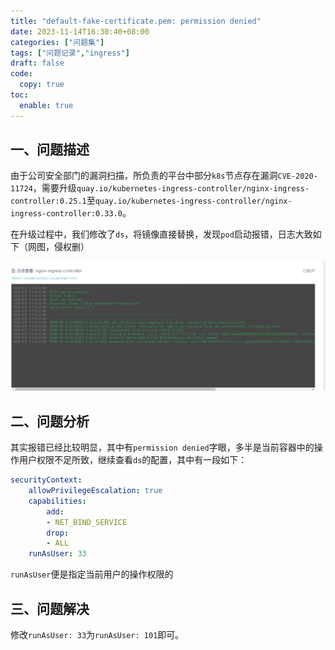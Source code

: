 ```yaml
---
title: "default-fake-certificate.pem: permission denied"
date: 2023-11-14T16:30:40+08:00
categories: ["问题集"]
tags: ["问题记录","ingress"]
draft: false
code:
  copy: true
toc:
  enable: true
---
```


## 一、问题描述

由于公司安全部门的漏洞扫描，所负责的平台中部分`k8s`节点存在漏洞`CVE-2020-11724`，需要升级`quay.io/kubernetes-ingress-controller/nginx-ingress-controller:0.25.1`至`quay.io/kubernetes-ingress-controller/nginx-ingress-controller:0.33.0`。

在升级过程中，我们修改了`ds`，将镜像直接替换，发现`pod`启动报错，日志大致如下（网图，侵权删）

![error](../images/error.png)

## 二、问题分析

其实报错已经比较明显，其中有`permission denied`字眼，多半是当前容器中的操作用户权限不足所致，继续查看`ds`的配置，其中有一段如下：

```yaml
securityContext:
	allowPrivilegeEscalation: true
	capabilities:
		add:
		- NET_BIND_SERVICE
		drop:
		- ALL
	runAsUser: 33
```

`runAsUser`便是指定当前用户的操作权限的

## 三、问题解决

修改`runAsUser: 33`为`runAsUser: 101`即可。
